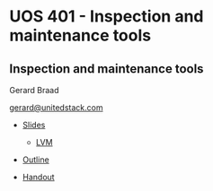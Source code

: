 # UOS 401 - Inspection and maintenance tools

## Inspection and maintenance tools 
Gerard Braad

gerard@unitedstack.com


  * [Slides](./slides.html)
    * [LVM](./img/lvm.svg)

  * [Outline](./outline.pdf)
  * [Handout](./slides.pdf)
